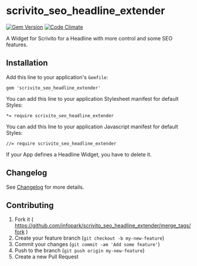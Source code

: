 # scrivito_seo_headline_extender

[![Gem Version](https://badge.fury.io/rb/scrivito_seo_headline_extender.svg)](http://badge.fury.io/rb/scrivito_seo_headline_extender)
[![Code Climate](https://codeclimate.com/github/Scrivito/scrivito_seo_headline_extender/badges/gpa.svg)](https://codeclimate.com/github/Scrivito/scrivito_seo_headline_extender)

A Widget for Scrivito for a Headline with more control and some SEO features.

## Installation

Add this line to your application's `Gemfile`:

    gem 'scrivito_seo_headline_extender'

You can add this line to your application Stylesheet manifest for default Styles:

    *= require scrivito_seo_headline_extender

You can add this line to your application Javascript manifest for default Styles:

    //= require scrivito_seo_headline_extender

If your App defines a Headline Widget, you have to delete it.

## Changelog

See [Changelog](https://github.com/gertimon/scrivito_seo_headline_extender/blob/master/CHANGELOG.md) for more
details.

## Contributing

1. Fork it ( https://github.com/infopark/scrivito_seo_headline_extender/merge_tags/fork )
2. Create your feature branch (`git checkout -b my-new-feature`)
3. Commit your changes (`git commit -am 'Add some feature'`)
4. Push to the branch (`git push origin my-new-feature`)
5. Create a new Pull Request